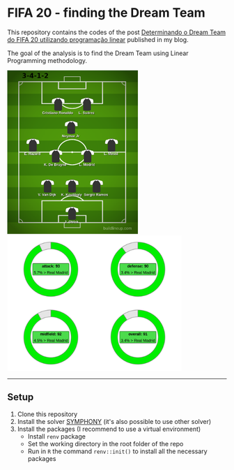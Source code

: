 # FIFA 20 - finding the Dream Team

This repository contains the codes of the post [Determinando o Dream Team do FIFA 20 utilizando programação linear](https://nagahamavh.github.io/posts/dream-team-fifa20/) published in my blog.

The goal of the analysis is to find the Dream Team using Linear Programming methodology.

<img src="images/dream-team-formation.png" alt="formation" width="300"/>

<img src="images/score-categories.png" alt="scores" width="400"/>

***

## Setup

1. Clone this repository
2. Install the solver [SYMPHONY](https://projects.coin-or.org/SYMPHONY) (it's also possible to use other solver)
3. Install the packages (I recommend to use a virtual environment)
    - Install `renv` package
    - Set the working directory in the root folder of the repo
    - Run in `R` the command `renv::init()` to install all the necessary packages
